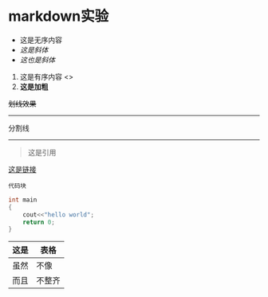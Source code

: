 # markdown实验
- 这是无序内容
- _这是斜体_
- *这也是斜体*
  
1. 这是有序内容
<>
2. **这是加粗**

 ~~划线效果~~
 
 ---
 分割线
 ___
 >这是引用

 [这是链接](www.google.com)

`代码块`

```C++
int main
{
    cout<<"hello world";
    return 0;
}

```
|这是|表格|
|-|-|
|虽然|不像|
|而且|不整齐|

